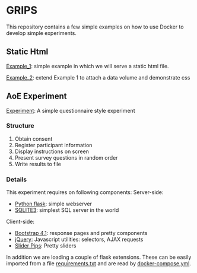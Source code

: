 # GRIPS
This repository contains a few simple examples on how to use Docker to develop simple experiments.

## Static Html
[Example_1](/example_1): simple example in which we will serve a static html file.

[Example_2](/example_2): extend Example 1 to attach a data volume and demonstrate css


## AoE Experiment
[Experiment](/experiment): A simple questionnaire style experiment

### Structure
1. Obtain consent
2. Register participant information
3. Display instructions on screen
4. Present survey questions in random order
5. Write results to file

### Details
This experiment requires on following components:
Server-side:
* [Python flask](http://flask.pocoo.org/): simple webserver
* [SQLITE3](https://www.sqlite.org/index.html): simplest SQL server in the world

Client-side:
* [Bootstrap 4.1](https://getbootstrap.com/): response pages and pretty components
* [jQuery](https://jquery.com/): Javascript utilities: selectors, AJAX requests
* [Slider Pips](http://simeydotme.github.io/jQuery-ui-Slider-Pips/): Pretty sliders


In addition we are loading a couple of flask extensions. 
These can be easily imported from a file [requirements.txt](/experiment/requirements.txt)
 and are read by [docker-compose.yml](/experiment/docker-compose.yml).


